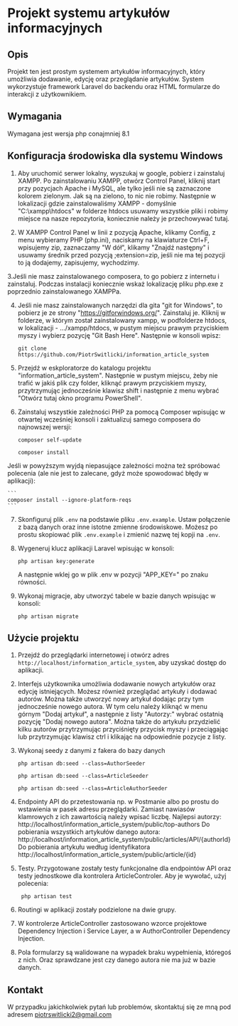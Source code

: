 # Projekt systemu artykułów informacyjnych

## Opis
Projekt ten jest prostym systemem artykułów informacyjnych, który umożliwia dodawanie, edycję oraz przeglądanie artykułów. System wykorzystuje framework Laravel do backendu oraz HTML formularze do interakcji z użytkownikiem.

## Wymagania
Wymagana jest wersja php conajmniej 8.1

## Konfiguracja środowiska dla systemu Windows

1. Aby uruchomić serwer lokalny, wyszukaj w google, pobierz i zainstaluj XAMPP. Po zainstalowaniu XAMPP, otwórz Control Panel, kliknij start przy pozycjach Apache i MySQL, ale tylko jeśli nie są zaznaczone kolorem zielonym. Jak są na zielono, to nic nie robimy. Następnie w lokalizacji gdzie zainstalowaliśmy XAMPP - domyślnie "C:\xampp\htdocs" w folderze htdocs usuwamy wszystkie pliki i robimy miejsce na nasze repozytoria, koniecznie należy je przechowywać tutaj.

2. W XAMPP Control Panel w linii z pozycją Apache, klikamy Config, z menu wybieramy PHP (php.ini), naciskamy na klawiaturze Ctrl+F, wpisujemy zip, zaznaczamy "W dół", klikamy "Znajdź następny" i usuwamy średnik przed pozycją ;extension=zip, jeśli nie ma tej pozycji to ją dodajemy, zapisujemy, wychodzimy. 

3.Jeśli nie masz zainstalowanego composera, to go pobierz z internetu i zainstaluj. Podczas instalacji koniecznie wskaż lokalizację pliku php.exe z poprzednio zainstalowanego XAMPPa. 

4. Jeśli nie masz zainstalowanych narzędzi dla gita "git for Windows", to pobierz je ze strony "https://gitforwindows.org/". Zainstaluj je. Kliknij w folderze, w którym został zainstalowany xampp, w podfolderze htdocs, w lokalizacji - .../xampp/htdocs, w pustym miejscu prawym przyciskiem myszy i wybierz pozycję "Git Bash Here". Następnie w konsoli wpisz:
    ```
    git clone https://github.com/PiotrSwitlicki/information_article_system
    ```
5. Przejdź w eskploratorze do katalogu projektu "information_article_system". Następnie w pustym miejscu, żeby nie trafić w jakiś plik czy folder, kliknąć prawym przyciskiem myszy, przytrzymując jednocześnie klawisz shift i następnie z menu wybrać "Otwórz tutaj okno programu PowerShell".

6. Zainstaluj wszystkie zależności PHP za pomocą Composer wpisując w otwartej wcześniej konsoli i zaktualizuj samego composera do najnowszej wersji:
    ```
    composer self-update
    ```	 
    ```
    composer install 
    ```
Jeśli w powyższym wyjdą niepasujące zależności można też spróbować polecenia (ale nie jest to zalecane, gdyż może spowodować błędy w aplikacji):

    ```
    composer install --ignore-platform-reqs
    ```

7. Skonfiguruj plik `.env` na podstawie pliku `.env.example`. Ustaw połączenie z bazą danych oraz inne istotne zmienne środowiskowe.
Możesz po prostu skopiować plik `.env.example` i zmienić nazwę tej kopji na `.env`. 

8. Wygeneruj klucz aplikacji Laravel wpisując w konsoli:
    ```
    php artisan key:generate
    ```
   A następnie wklej go w plik .env w pozycji "APP_KEY=" po znaku równości. 

9. Wykonaj migracje, aby utworzyć tabele w bazie danych wpisując w konsoli:
    ```
    php artisan migrate
    ```

## Użycie projektu

1. Przejdź do przeglądarki internetowej i otwórz adres `http://localhost/information_article_system`, aby uzyskać dostęp do aplikacji.

2. Interfejs użytkownika umożliwia dodawanie nowych artykułów oraz edycję istniejących. Możesz również przeglądać artykuły i dodawać autorów. Można także utworzyć nowy artykuł dodając przy tym jednocześnie nowego autora. W tym celu należy kliknąć w menu górnym "Dodaj artykuł", a następnie z listy "Autorzy:" wybrać ostatnią pozycję "Dodaj nowego autora". Można także do artykułu przydzielić kilku autorów przytrzymując przyciśnięty przycisk myszy i przeciągając lub przytrzymując klawisz ctrl i klikając na odpowiednie pozycje z listy. 

3. Wykonaj seedy z danymi z fakera do bazy danych 
    ```
   php artisan db:seed --class=AuthorSeeder
    ```
    ```
   php artisan db:seed --class=ArticleSeeder
    ```
    ```
   php artisan db:seed --class=ArticleAuthorSeeder
    ```

4. Endpointy API do przetestowania np. w Postmanie albo po prostu do wstawienia w pasek adresu przeglądarki. Zamiast nawiasów klamrowych z ich zawartością należy wpisać liczbę. 
Najlepsi autorzy:
http://localhost/information_article_system/public/top-authors
Do pobierania wszystkich artykułów danego autora:
http://localhost/information_article_system/public/articles/API/{authorId}
Do pobierania artykułu według identyfikatora
http://localhost/information_article_system/public/article/{id}

5. Testy. Przygotowane zostały testy funkcjonalne dla endpointów API oraz testy jednostkowe dla kontrolera ArticleControler. Aby je wywołać, użyj polecenia:

    ```
     php artisan test
    ```
6. Routingi w aplikacji zostały podzielone na dwie grupy. 

7. W kontrolerze ArticleController zastosowano wzorce projektowe Dependency Injection i Service Layer, a w AuthorController Dependency Injection. 

8. Pola formularzy są walidowane na wypadek braku wypełnienia, któregoś z nich. Oraz sprawdzane jest czy danego autora nie ma już w bazie danych. 

## Kontakt
W przypadku jakichkolwiek pytań lub problemów, skontaktuj się ze mną pod adresem piotrswitlicki2@gmail.com
